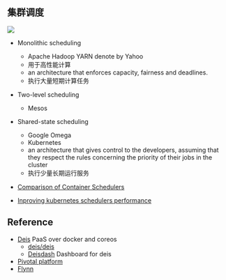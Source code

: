 



## 集群调度
![](https://cdn-images-1.medium.com/max/1600/1*x6-_NFEL4HhVIEelzrEQnw.png)

* Monolithic scheduling
  * Apache Hadoop YARN denote by Yahoo
  * 用于高性能计算
  * an architecture that enforces capacity, fairness and deadlines.
  * 执行大量短期计算任务
* Two-level scheduling
  * Mesos
* Shared-state scheduling
  * Google Omega
  * Kubernetes
  * an architecture that gives control to the developers, assuming that they respect the rules concerning the priority of their jobs in the cluster
  * 执行少量长期运行服务


* [Comparison of Container Schedulers](https://medium.com/@ArmandGrillet/comparison-of-container-schedulers-c427f4f7421)
* [Inproving kubernetes schedulers performance](https://coreos.com/blog/improving-kubernetes-scheduler-performance.html)

## Reference
* [Deis](https://deis.com/)
  PaaS over docker and coreos
  * [deis/deis](https://github.com/deis/deis)
  * [Deisdash](http://deisdash.com/) Dashboard for deis
* [Pivotal platform](http://pivotal.io/platform)
* [Flynn](https://flynn.io/)
